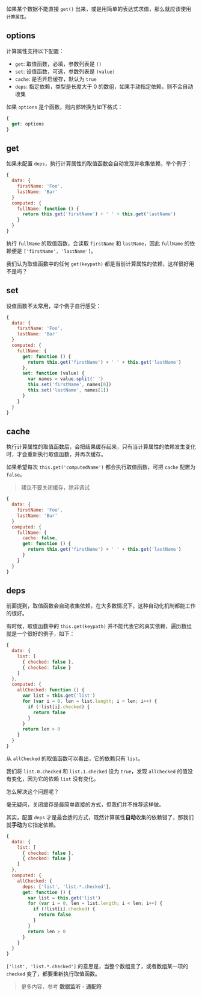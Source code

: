 如果某个数据不能直接 `get()` 出来，或是用简单的表达式求值，那么就应该使用 `计算属性`。

## options

计算属性支持以下配置：

* `get`: 取值函数，必填，参数列表是 `()`
* `set`: 设值函数，可选，参数列表是 `(value)`
* `cache`: 是否开启缓存，默认为 `true`
* `deps`: 指定依赖，类型是长度大于 0 的数组，如果手动指定依赖，则不会自动收集

如果 `options` 是个函数，则内部转换为如下格式：

```js
{
  get: options
}
```

## get

如果未配置 `deps`，执行计算属性的取值函数会自动发现并收集依赖，举个例子：

```js
{
  data: {
    firstName: 'Foo',
    lastName: 'Bar'
  }
  computed: {
    fullName: function () {
      return this.get('firstName') + ' ' + this.get('lastName')
    }
  }
}
```

执行 `fullName` 的取值函数，会读取 `firstName` 和 `lastName`，因此 `fullName` 的依赖便是 `['firstName', 'lastName']`。

我们认为取值函数中的任何 `get(keypath)` 都是当前计算属性的依赖，这样很好用不是吗？

## set

设值函数不太常用，举个例子自行感受：

```js
{
  data: {
    firstName: 'Foo',
    lastName: 'Bar'
  }
  computed: {
    fullName: {
      get: function () {
        return this.get('firstName') + ' ' + this.get('lastName')
      },
      set: function (value) {
        var names = value.split(' ')
        this.set('firstName', names[0])
        this.set('lastName', names[1])
      }
    }
  }
}
```

## cache

执行计算属性的取值函数后，会把结果缓存起来，只有当计算属性的依赖发生变化时，才会重新执行取值函数，并再次缓存。

如果希望每次 `this.get('computedName')` 都会执行取值函数，可把 `cache` 配置为 `false`。

> 建议不要关闭缓存，除非调试

```js
{
  data: {
    firstName: 'Foo',
    lastName: 'Bar'
  }
  computed: {
    fullName: {
      cache: false,
      get: function () {
        return this.get('firstName') + ' ' + this.get('lastName')
      }
    }
  }
}
```

## deps

前面提到，取值函数会自动收集依赖，在大多数情况下，这种自动化机制都能工作的很好。

有时候，取值函数中的 `this.get(keypath)` 并不能代表它的真实依赖，遍历数组就是一个很好的例子，如下：

```js
{
  data: {
    list: [
      { checked: false },
      { checked: false }
    ]
  },
  computed: {
    allChecked: function () {
      var list = this.get('list')
      for (var i = 0, len = list.length; i < len; i++) {
        if (!list[i].checked) {
          return false
        }
      }
      return len > 0
    }
  }
}
```

从 `allChecked` 的取值函数可以看出，它的依赖只有 `list`。

我们将 `list.0.checked` 和 `list.1.checked` 设为 `true`，发现 `allChecked` 的值没有变化，因为它的依赖 `list` 没有变化。

怎么解决这个问题呢？

毫无疑问，关闭缓存是最简单直接的方式，但我们并不推荐这样做。

其实，配置 `deps` 才是最合适的方式，既然计算属性**自动**收集的依赖错了，那我们就**手动**为它指定依赖。

```js
{
  data: {
    list: [
      { checked: false },
      { checked: false }
    ]
  },
  computed: {
    allChecked: {
      deps: ['list', 'list.*.checked'],
      get: function () {
        var list = this.get('list')
        for (var i = 0, len = list.length; i < len; i++) {
          if (!list[i].checked) {
            return false
          }
        }
        return len > 0
      }
    }
  }
}
```

`['list', 'list.*.checked']` 的意思是，当整个数组变了，或者数组某一项的 `checked` 变了，都要重新执行取值函数。

> 更多内容，参考 **数据监听** - **通配符**
